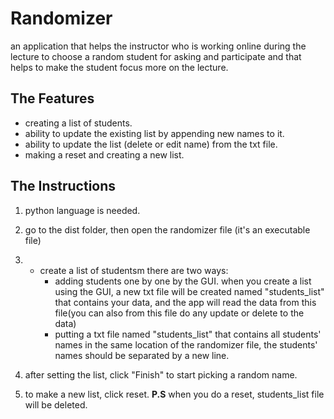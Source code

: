 # Randomizer

an application that helps the instructor who is working online during the lecture to choose a random student for asking and participate and that helps to make the student focus more on the lecture.

## The Features

* creating a list of students.
* ability to update the existing list by appending new names to it.
* ability to update the list (delete or edit name) from the txt file.
* making a reset and creating a new list.

## The Instructions

1. python language is needed.

2. go to the dist folder, then open the randomizer file (it's an executable file)

3. * create a list of studentsm there are two ways:
        + adding students one by one by the GUI.
    when you create a list using the GUI, a new txt file will be created named "students_list" that contains your data, and the app will read the data from this file(you can also from this file do any update or delete to the data)
        + putting a txt file named "students_list" that contains all students' names in the same location of the randomizer file,  the students' names should be separated by a new line. 
    
4. after setting the list, click "Finish" to start picking a random name.

5. to make a new list, click reset.
**P.S** when you do a reset, students_list file will be deleted.
